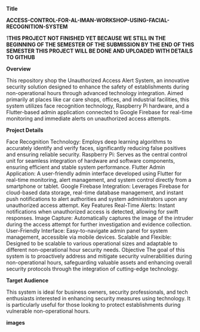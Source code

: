 **Title**

**ACCESS-CONTROL-FOR-AL-IMAN-WORKSHOP-USING-FACIAL-RECOGNITION-SYSTEM**


1**THIS PROJECT NOT FINISHED YET BECAUSE WE STILL IN THE BEGINNING OF THE SEMESTER OF THE SUBMISSION BY THE END OF THIS SEMESTER THIS PROJECT WILL BE DONE AND UPLOADED WITH DETAILS TO GITHUB**


**Overview**


This repository shop the Unauthorized Access Alert System, an innovative security solution designed to enhance the safety of establishments during non-operational hours through advanced technology integration. Aimed primarily at places like car care shops, offices, and industrial facilities, this system utilizes face recognition technology, Raspberry Pi hardware, and a Flutter-based admin application connected to Google Firebase for real-time monitoring and immediate alerts on unauthorized access attempts.


**Project Details**


Face Recognition Technology: Employs deep learning algorithms to accurately identify and verify faces, significantly reducing false positives and ensuring reliable security. Raspberry Pi: Serves as the central control unit for seamless integration of hardware and software components, ensuring efficient and stable system performance. Flutter Admin Application: A user-friendly admin interface developed using Flutter for real-time monitoring, alert management, and system control directly from a smartphone or tablet. Google Firebase Integration: Leverages Firebase for cloud-based data storage, real-time database management, and instant push notifications to alert authorities and system administrators upon any unauthorized access attempt. Key Features Real-Time Alerts: Instant notifications when unauthorized access is detected, allowing for swift responses. Image Capture: Automatically captures the image of the intruder during the access attempt for further investigation and evidence collection. User-Friendly Interface: Easy-to-navigate admin panel for system management, accessible via mobile devices. Scalable and Flexible: Designed to be scalable to various operational sizes and adaptable to different non-operational hour security needs. Objective The goal of this system is to proactively address and mitigate security vulnerabilities during non-operational hours, safeguarding valuable assets and enhancing overall security protocols through the integration of cutting-edge technology.


**Target Audience**


This system is ideal for business owners, security professionals, and tech enthusiasts interested in enhancing security measures using technology. It is particularly useful for those looking to protect establishments during vulnerable non-operational hours.


**images**


